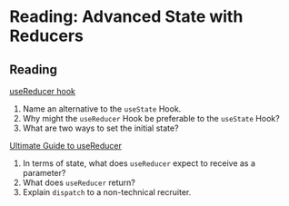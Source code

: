 Reading: Advanced State with Reducers
=====================================

Reading
-------

[useReducer hook](https://reactjs.org/docs/hooks-reference.html#usereducer)

1. Name an alternative to the `useState` Hook.
2. Why might the `useReducer` Hook be preferable to the `useState` Hook?
3. What are two ways to set the initial state?

[Ultimate Guide to useReducer](https://blog.logrocket.com/guide-to-react-usereducer-hook/)

1. In terms of state, what does `useReducer` expect to receive as a parameter?
2. What does `useReducer` return?
3. Explain `dispatch` to a non-technical recruiter.
